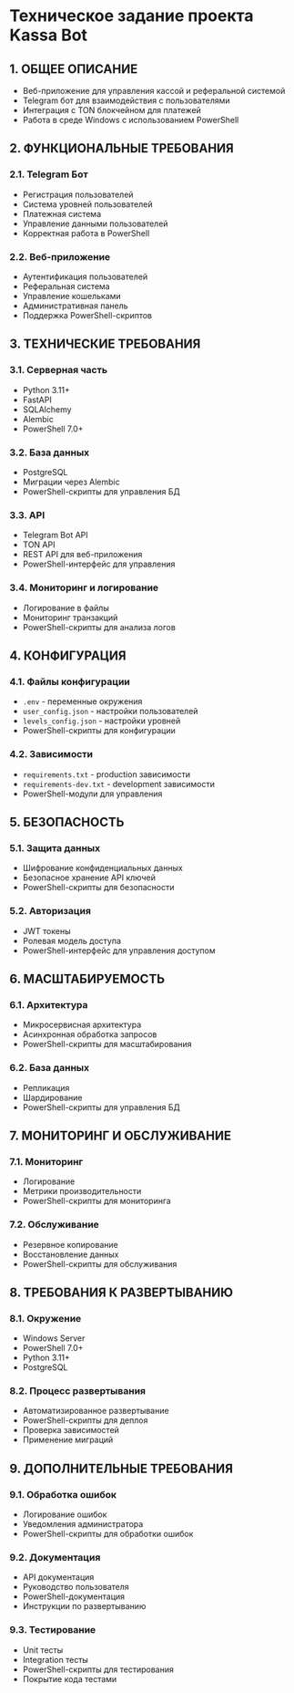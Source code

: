 # Техническое задание проекта Kassa Bot

## 1. ОБЩЕЕ ОПИСАНИЕ
- Веб-приложение для управления кассой и реферальной системой
- Telegram бот для взаимодействия с пользователями
- Интеграция с TON блокчейном для платежей
- Работа в среде Windows с использованием PowerShell

## 2. ФУНКЦИОНАЛЬНЫЕ ТРЕБОВАНИЯ

### 2.1. Telegram Бот
- Регистрация пользователей
- Система уровней пользователей
- Платежная система
- Управление данными пользователей
- Корректная работа в PowerShell

### 2.2. Веб-приложение
- Аутентификация пользователей
- Реферальная система
- Управление кошельками
- Административная панель
- Поддержка PowerShell-скриптов

## 3. ТЕХНИЧЕСКИЕ ТРЕБОВАНИЯ

### 3.1. Серверная часть
- Python 3.11+
- FastAPI
- SQLAlchemy
- Alembic
- PowerShell 7.0+

### 3.2. База данных
- PostgreSQL
- Миграции через Alembic
- PowerShell-скрипты для управления БД

### 3.3. API
- Telegram Bot API
- TON API
- REST API для веб-приложения
- PowerShell-интерфейс для управления

### 3.4. Мониторинг и логирование
- Логирование в файлы
- Мониторинг транзакций
- PowerShell-скрипты для анализа логов

## 4. КОНФИГУРАЦИЯ

### 4.1. Файлы конфигурации
- `.env` - переменные окружения
- `user_config.json` - настройки пользователей
- `levels_config.json` - настройки уровней
- PowerShell-скрипты для конфигурации

### 4.2. Зависимости
- `requirements.txt` - production зависимости
- `requirements-dev.txt` - development зависимости
- PowerShell-модули для управления

## 5. БЕЗОПАСНОСТЬ

### 5.1. Защита данных
- Шифрование конфиденциальных данных
- Безопасное хранение API ключей
- PowerShell-скрипты для безопасности

### 5.2. Авторизация
- JWT токены
- Ролевая модель доступа
- PowerShell-интерфейс для управления доступом

## 6. МАСШТАБИРУЕМОСТЬ

### 6.1. Архитектура
- Микросервисная архитектура
- Асинхронная обработка запросов
- PowerShell-скрипты для масштабирования

### 6.2. База данных
- Репликация
- Шардирование
- PowerShell-скрипты для управления БД

## 7. МОНИТОРИНГ И ОБСЛУЖИВАНИЕ

### 7.1. Мониторинг
- Логирование
- Метрики производительности
- PowerShell-скрипты для мониторинга

### 7.2. Обслуживание
- Резервное копирование
- Восстановление данных
- PowerShell-скрипты для обслуживания

## 8. ТРЕБОВАНИЯ К РАЗВЕРТЫВАНИЮ

### 8.1. Окружение
- Windows Server
- PowerShell 7.0+
- Python 3.11+
- PostgreSQL

### 8.2. Процесс развертывания
- Автоматизированное развертывание
- PowerShell-скрипты для деплоя
- Проверка зависимостей
- Применение миграций

## 9. ДОПОЛНИТЕЛЬНЫЕ ТРЕБОВАНИЯ

### 9.1. Обработка ошибок
- Логирование ошибок
- Уведомления администратора
- PowerShell-скрипты для обработки ошибок

### 9.2. Документация
- API документация
- Руководство пользователя
- PowerShell-документация
- Инструкции по развертыванию

### 9.3. Тестирование
- Unit тесты
- Integration тесты
- PowerShell-скрипты для тестирования
- Покрытие кода тестами 
